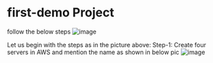 # first-demo Project 
follow the below steps
![image](https://user-images.githubusercontent.com/102685509/210142066-f6490af7-19c7-415d-b28c-b43c37e62896.png)

Let us begin with the steps as in the picture above:
Step-1: Create four servers in AWS and mention the name as shown in below pic
![image](https://user-images.githubusercontent.com/102685509/210143860-27d06b2f-b26d-46bd-befe-fb8572db40af.png)



